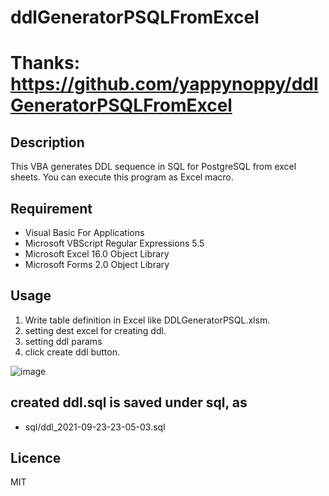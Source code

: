 ddlGeneratorPSQLFromExcel
====
# Thanks: https://github.com/yappynoppy/ddlGeneratorPSQLFromExcel

## Description
This VBA generates DDL sequence in SQL for PostgreSQL from excel sheets.
You can execute this program as Excel macro.

## Requirement
* Visual Basic For Applications
* Microsoft VBScript Regular Expressions 5.5
* Microsoft Excel 16.0 Object Library
* Microsoft Forms 2.0 Object Library

## Usage
1. Write table definition in Excel like DDLGeneratorPSQL.xlsm.
2. setting dest excel for creating ddl.
3. setting ddl params
4. click create ddl button.

![image](https://user-images.githubusercontent.com/32559839/134522634-dbcd1119-13c4-4b99-b777-1687a5405fe0.png)

## created ddl.sql is saved under sql, as
* sql/ddl_2021-09-23-23-05-03.sql

## Licence
MIT

